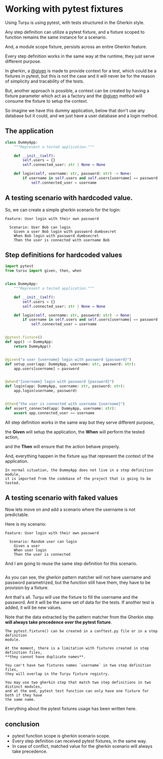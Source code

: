 # Working with pytest fixtures

Using Turşu is using pytest, with tests structured in the Gherkin style.

Any step definition can utilize a pytest fixture, and a fixture scoped to function
remains the same instance for a scenario.

And, a module scope fixture, persists across an entire Gherkin feature.

Every step definition works in the same way at the runtime, they just
serve different purpose.

In gherkin, a [@given](#tursu.given) is made to provide context for a test,
which could be a fixtures in pytest, but this is not the case and it will
never be for the reason of simplicity and tracability of the tests.

But, another approach is possible, a context can be created by having
a fixture parameter which act as a factory and the [@given](#tursu.given)
method will consume the fixture to setup the context.

So imagine we have this dummy application, below that don't use any
database but it could, and we just have a user database and a login method.

## The application

```python
class DummyApp:
    """Represent a tested application."""

    def __init__(self):
        self.users = {}
        self.connected_user: str | None = None

    def login(self, username: str, password: str) -> None:
        if username in self.users and self.users[username] == password:
            self.connected_user = username
```

## A testing scenario with hardcoded value.

So, we can create a simple gherkin scenario for the login:

```Gherkin
Feature: User login with their own password

  Scenario: User Bob can login
    Given a user Bob login with password dumbsecret
    When Bob login with password dumbsecret
    Then the user is connected with username Bob

```

## Step definitions for hardcoded values

```python
import pytest
from tursu import given, then, when


class DummyApp:
    """Represent a tested application."""

    def __init__(self):
        self.users = {}
        self.connected_user: str | None = None

    def login(self, username: str, password: str) -> None:
        if username in self.users and self.users[username] == password:
            self.connected_user = username


@pytest.fixture()
def app() -> DummyApp:
    return DummyApp()


@given("a user {username} login with password {password}")
def setup_user(app: DummyApp, username: str, password: str):
    app.users[username] = password


@when("{username} login with password {password}")
def login(app: DummyApp, username: str, password: str):
    app.login(username, password)


@then("the user is connected with username {username}")
def assert_connected(app: DummyApp, username: str):
    assert app.connected_user == username

```

All step definition works in the same way but they serve different purpose,

the **Given** will setup the application, the **When** will perform the tested action,

and the **Then** will ensure that the action behave properly.

And, everything happen in the fixture `app` that represent the context of the application.

```{note}
In normal situation, the DummyApp does not live in a step definition module,
it is imported from the codebase of the project that is going to be tested.
```

## A testing scenario with faked values

Now lets move on and add a scenario where the username is not predictable.

Here is my scenario:

```Gherkin
Feature: User login with their own password

  Scenario: Random user can login
    Given a user
    When user login
    Then the user is connected
```

And I am going to reuse the same step definition for this scenario.

```{literalinclude} ../../tests/using_fixtures/steps.py

```

As you can see, the gherkin pattern matcher will not have username and password
parametrized, but the function still have them, they have to be provision by
a fixture.

Ant that's all. Turşu will use the fixture to fill the username and the password.
Ant it will be the same set of data for the tests. If another test is added,
it will be new values.

Note that the data extracted by the pattern matcher from the Gherkin step
**will always take precedence over the pytest fixture**.

```{important}
The pytest.fixture() can be created in a conftest.py file or in a step definition
module.

At the moment, there is a limitation with fixtures created in step definition files,
**they cannot have duplicate names**.

You can't have two fixtures names `username` in two step definition files,
they will overlap in the Turşu fixture registry.

You may use two gherkin step that match two step definitions in two distinct modules,
and at the end, pytest test function can only have one fixture for both if they have
the same name.
```

Everything about the pytest fixtures usage has been written here.

## conclusion

- pytest function scope is gherkin scenario scope.
- Every step definition can received pytest fixtures, in the same way.
- In case of conflict, matched value for the gherkin scenario will always take precedence.
